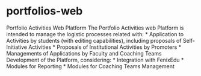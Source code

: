 # portfolios-web
Portfolio Activities Web Platform  The Portfolio Activities web Platform is intended to manage the logistic processes related with: * Application to Activities by students (with editing capabilities), including proposals of Self-Initiative Activities  * Proposals of Institutional Activities by Promoters  * Managements of Applications by Faculty and Coaching Teams   Development of the Platform, considering: * Integration with FenixEdu * Modules for Reporting  * Modules for Coaching Teams Management
